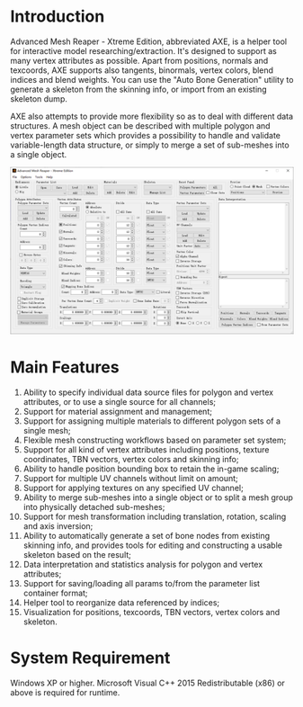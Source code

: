 # Introduction
Advanced Mesh Reaper - Xtreme Edition, abbreviated AXE, is a helper tool for interactive model researching/extraction. It's designed to support as many vertex attributes as possible. Apart from positions, normals and texcoords, AXE supports also tangents, binormals, vertex colors, blend indices and blend weights. You can use the "Auto Bone Generation" utility to generate a skeleton from the skinning info, or import from an existing skeleton dump.

AXE also attempts to provide more flexibility so as to deal with different data structures. A mesh object can be described with multiple polygon and vertex parameter sets which provides a possibility to handle and validate variable-length data structure, or simply to merge a set of sub-meshes into a single object.

![](MainUI_latestV.png)

# Main Features
1. Ability to specify individual data source files for polygon and vertex attributes, or to use a single source for all channels;
2. Support for material assignment and management;
3. Support for assigning multiple materials to different polygon sets of a single mesh;
4. Flexible mesh constructing workflows based on parameter set system;
5. Support for all kind of vertex attributes including positions, texture coordinates, TBN vectors, vertex colors and skinning info;
6. Ability to handle position bounding box to retain the in-game scaling;
7. Support for multiple UV channels without limit on amount;
8. Support for applying textures on any specified UV channel;
9. Ability to merge sub-meshes into a single object or to split a mesh group into physically detached sub-meshes;
10. Support for mesh transformation including translation, rotation, scaling and axis inversion;
11. Ability to automatically generate a set of bone nodes from existing skinning info, and provides tools for editing and constructing a usable skeleton based on the result;
12. Data interpretation and statistics analysis for polygon and vertex attributes;
13. Support for saving/loading all params to/from the parameter list container format;
14. Helper tool to reorganize data referenced by indices;
15. Visualization for positions, texcoords, TBN vectors, vertex colors and skeleton.

# System Requirement
Windows XP or higher. Microsoft Visual C++ 2015 Redistributable (x86) or above is required for runtime.
